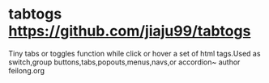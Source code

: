 # tabtogs https://github.com/jiaju99/tabtogs
Tiny tabs or toggles function while click or hover a set of html tags.Used as switch,group buttons,tabs,popouts,menus,navs,or accordion~ author feilong.org
